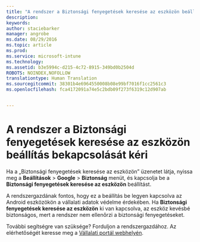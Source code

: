 ```yaml
---
title: "A rendszer a Biztonsági fenyegetések keresése az eszközön beállítás bekapcsolását kéri | Microsoft Intune"
description: 
keywords: 
author: staciebarker
manager: angrobe
ms.date: 08/29/2016
ms.topic: article
ms.prod: 
ms.service: microsoft-intune
ms.technology: 
ms.assetid: b3e5994c-d215-4c72-8915-349bd0b2504d
ROBOTS: NOINDEX,NOFOLLOW
translationtype: Human Translation
ms.sourcegitcommit: 38301b4e6964550008b08e99bf7016f1cc2561c3
ms.openlocfilehash: fca4172091a74e5c2bdb09f273f6319c12d907ab


---
```


# A rendszer a Biztonsági fenyegetések keresése az eszközön beállítás bekapcsolását kéri

 Ha a „Biztonsági fenyegetések keresése az eszközön” üzenetet látja, nyissa meg a **Beállítások** > **Google** > **Biztonság** menüt, és kapcsolja be a **Biztonsági fenyegetések keresése az eszközön** beállítást.

A rendszergazdának fontos, hogy ez a beállítás be legyen kapcsolva az Android eszközökön a vállalati adatok védelme érdekében. Ha **Biztonsági fenyegetések keresése az eszközön** ki van kapcsolva, az eszköz kevésbé biztonságos, mert a rendszer nem ellenőrzi a biztonsági fenyegetéseket.

További segítségre van szüksége? Forduljon a rendszergazdához. Az elérhetőségét keresse meg a [Vállalati portál webhelyén](http://portal.manage.microsoft.com).





<!--HONumber=Aug16_HO5-->


